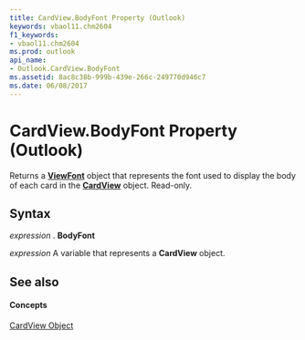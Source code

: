 ```yaml
---
title: CardView.BodyFont Property (Outlook)
keywords: vbaol11.chm2604
f1_keywords:
- vbaol11.chm2604
ms.prod: outlook
api_name:
- Outlook.CardView.BodyFont
ms.assetid: 8ac8c38b-999b-439e-266c-249770d946c7
ms.date: 06/08/2017
---
```



# CardView.BodyFont Property (Outlook)

Returns a  **[ViewFont](viewfont-object-outlook.md)** object that represents the font used to display the body of each card in the **[CardView](cardview-object-outlook.md)** object. Read-only.


## Syntax

 _expression_ . **BodyFont**

 _expression_ A variable that represents a **CardView** object.


## See also


#### Concepts


[CardView Object](cardview-object-outlook.md)

